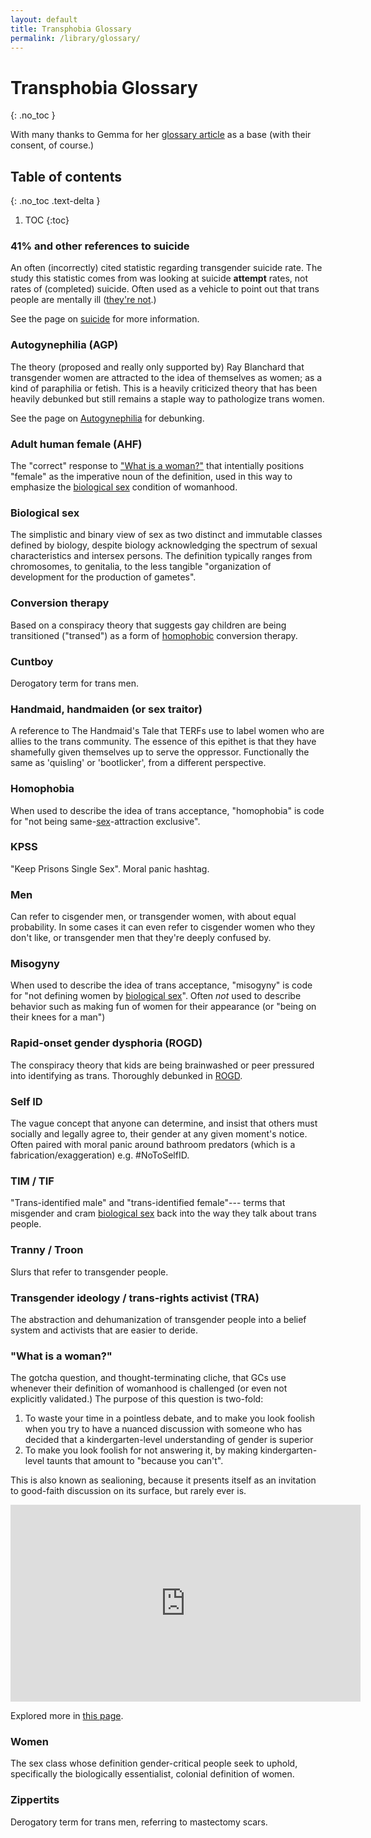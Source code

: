 ```yaml
---
layout: default
title: Transphobia Glossary
permalink: /library/glossary/
---
```


# Transphobia Glossary
{: .no_toc }

With many thanks to Gemma for her [glossary article](https://medium.com/@notCursedE/a-glossary-of-transphobia-a31a001d279) as a base (with
their consent, of course.)

## Table of contents
{: .no_toc .text-delta }

1. TOC
{:toc}

### 41% and other references to suicide
An often (incorrectly) cited statistic regarding transgender suicide rate. The study this statistic comes from
was looking at suicide **attempt** rates, not rates of (completed) suicide. Often used as a vehicle to
point out that trans people are mentally ill ([they're not](/library/gc-arguments/mental-illness).)

See the page on [suicide](/library/whatisawomanbot/threads/suicide) for more information.

### Autogynephilia (AGP)

The theory (proposed and really only supported by) Ray Blanchard that transgender women are attracted to the idea of
themselves as women; as a kind of paraphilia or fetish. This is a heavily criticized theory that has been heavily
debunked but still remains a staple way to pathologize trans women.

See the page on [Autogynephilia](/library/gc-arguments/agp) for debunking.

### Adult human female (AHF)
The "correct" response to ["What is a woman?"](#what-is-a-woman) that intentially positions "female" as the imperative noun
of the definition, used in this way to emphasize the [biological sex](#biological-sex) condition of womanhood.

### Biological sex
The simplistic and binary view of sex as two distinct and immutable classes defined by biology, despite
biology acknowledging the spectrum of sexual characteristics and intersex persons. The definition typically
ranges from chromosomes, to genitalia, to the less tangible "organization of development for the production of gametes".

### Conversion therapy
Based on a conspiracy theory that suggests gay children are being transitioned ("transed") as a form of
[homophobic](#homophobia) conversion therapy.

### Cuntboy
Derogatory term for trans men.

### Handmaid, handmaiden (or sex traitor)
A reference to The Handmaid's Tale that TERFs use to label women who are allies to the trans community. The essence of this
epithet is that they have shamefully given themselves up to serve the oppressor. Functionally the same as 'quisling' or
'bootlicker', from a different perspective.

### Homophobia
When used to describe the idea of trans acceptance, "homophobia" is code for "not being same-[sex](#biological-sex)-attraction exclusive".

### KPSS
"Keep Prisons Single Sex". Moral panic hashtag.

### Men
Can refer to cisgender men, or transgender women, with about equal probability.
In some cases it can even refer to cisgender women who they don't like, or transgender men that they're deeply confused by.

### Misogyny
When used to describe the idea of trans acceptance, "misogyny" is code for "not defining women by [biological sex](#biological-sex)".
Often *not* used to describe behavior such as making fun of women for their appearance (or "being on their knees for a man")

### Rapid-onset gender dysphoria (ROGD)
The conspiracy theory that kids are being brainwashed or peer pressured into identifying as trans. Thoroughly debunked in [ROGD](/library/gc-arguments/rogd).

### Self ID
The vague concept that anyone can determine, and insist that others must socially and legally agree to, their gender at any given
moment's notice. Often paired with moral panic around bathroom predators (which is a fabrication/exaggeration) e.g.
#NoToSelfID.

### TIM / TIF
"Trans-identified male" and "trans-identified female"--- terms that misgender and cram [biological sex](#biological-sex)
back into the way they talk about trans people.

### Tranny / Troon
Slurs that refer to transgender people.

### Transgender ideology / trans-rights activist (TRA)
The abstraction and dehumanization of transgender people into a belief system and activists that are easier to deride.

### "What is a woman?"
The gotcha question, and thought-terminating cliche, that GCs use whenever their definition of womanhood is challenged (or even
not explicitly validated.) The purpose of this question is two-fold:

1. To waste your time in a pointless debate, and to make you look foolish when you try to have a nuanced discussion with someone
   who has decided that a kindergarten-level understanding of gender is superior
2. To make you look foolish for not answering it, by making kindergarten-level taunts that amount to "because you can't".

This is also known as sealioning, because it presents itself as an invitation to good-faith discussion on its surface, but
rarely ever is.

<iframe width="560" height="315" src="https://www.youtube.com/embed/eAcVrzDA1k4" title="YouTube video player" frameborder="0" allow="accelerometer; autoplay; clipboard-write; encrypted-media; gyroscope; picture-in-picture; web-share" allowfullscreen></iframe>

Explored more in [this page](/library/gc-arguments/what-is-a-woman).

### Women

The sex class whose definition gender-critical people seek to uphold, specifically the biologically
essentialist, colonial definition of women.

### Zippertits
Derogatory term for trans men, referring to mastectomy scars.
